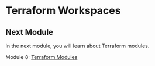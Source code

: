 # Terraform Workspaces

## Next Module

In the next module, you will learn about Terraform modules.

Module 8: [Terraform Modules](../6-terraform-modules)